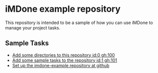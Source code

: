 iMDone example repository
====
This repository is intended to be a sample of how you can use iMDone to manage your project tasks.

Sample Tasks
----
- [Add some directories to this repository id:0 gh:100](#TODO:0)
- [Add some sample tasks to the repository id:1 gh:101](#TODO:30)
- [Set up the imdone-example repository at github](#DONE:0)
